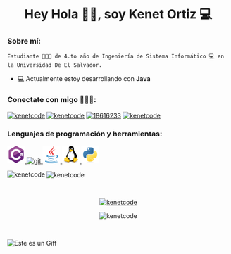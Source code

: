 <h1 align="center">Hey Hola 👋🏻, soy Kenet Ortiz 💻</h1>
<h3 align="left">Sobre mí: </h3>

```
Estudiante 👨🏻‍💻 de 4.to año de Ingeniería de Sistema Informático 💻 en la Universidad De El Salvador.
```

- 💻 Actualmente estoy desarrollando con **Java**

<h3 align="left">Conectate con migo 👨🏻‍💻:</h3>
<p align="left">
<a href="https://twitter.com/kenetcode" target="blank"><img align="center" src="https://raw.githubusercontent.com/rahuldkjain/github-profile-readme-generator/master/src/images/icons/Social/twitter.svg" alt="kenetcode" height="30" width="40" /></a>
<a href="https://www.linkedin.com/in/kenetcd/" target="blank"><img align="center" src="https://raw.githubusercontent.com/rahuldkjain/github-profile-readme-generator/master/src/images/icons/Social/linked-in-alt.svg" alt="kenetcode" height="30" width="40" /></a>
<a href="https://stackoverflow.com/users/18616233/kenetcode" target="blank"><img align="center" src="https://raw.githubusercontent.com/rahuldkjain/github-profile-readme-generator/master/src/images/icons/Social/stack-overflow.svg" alt="18616233" height="30" width="40" /></a>
<a href="https://instagram.com/kenetcode" target="blank"><img align="center" src="https://raw.githubusercontent.com/rahuldkjain/github-profile-readme-generator/master/src/images/icons/Social/instagram.svg" alt="kenetcode" height="30" width="40" /></a>
</p>

<h3 align="left">Lenguajes de programación y herramientas:</h3>
<p align="left"> <a href="https://www.w3schools.com/cs/" target="_blank" rel="noreferrer"> <img src="https://raw.githubusercontent.com/devicons/devicon/master/icons/csharp/csharp-original.svg" alt="csharp" width="40" height="40"/> </a> <!-- <a href="https://dotnet.microsoft.com/" target="_blank" rel="noreferrer"> <img src="https://raw.githubusercontent.com/devicons/devicon/master/icons/dot-net/dot-net-original-wordmark.svg" alt="dotnet" width="40" height="40"/> --> </a> <a href="https://git-scm.com/" target="_blank" rel="noreferrer"> <img src="https://www.vectorlogo.zone/logos/git-scm/git-scm-icon.svg" alt="git" width="40" height="40"/> </a> <a href="https://www.java.com" target="_blank" rel="noreferrer"> <img src="https://raw.githubusercontent.com/devicons/devicon/master/icons/java/java-original.svg" alt="java" width="40" height="40"/> </a> <a href="https://www.linux.org/" target="_blank" rel="noreferrer"> <img src="https://raw.githubusercontent.com/devicons/devicon/master/icons/linux/linux-original.svg" alt="linux" width="40" height="40"/> </a> <a href="https://www.python.org" target="_blank" rel="noreferrer"> <img src="https://raw.githubusercontent.com/devicons/devicon/master/icons/python/python-original.svg" alt="python" width="40" height="40"/> </a> </p>

<p><img align="left" src="https://github-readme-stats.vercel.app/api/top-langs?username=kenetcode&show_icons=true&locale=en&layout=compact" alt="kenetcode" /></p>

<p>&nbsp;<img align="center" src="https://github-readme-stats.vercel.app/api?username=kenetcode&show_icons=true&theme=tokyonight&locale=en" alt="kenetcode" /></p>

<br>
<p align="center"> <a href="https://twitter.com/kenetcode" target="blank"><img src="https://img.shields.io/twitter/follow/kenetcode?logo=twitter&style=for-the-badge" alt="kenetcode" /></a>
<br>
<p align="center"> <img src="https://komarev.com/ghpvc/?username=kenetcode&label=VISTAS+DEL+PERFIL+:&style=flat-square" alt="kenetcode" /> </p>

<br>

![Este es un Giff](https://github.com/kenetcode/kenetcode/blob/main/images/NvL.gif)

<!--
**kenetcode/kenetcode** is a ✨ _special_ ✨ repository because its `README.md` (this file) appears on your GitHub profile.

Here are some ideas to get you started:

- 🔭 I’m currently working on ...
- 🌱 I’m currently learning ...
- 👯 I’m looking to collaborate on ...
- 🤔 I’m looking for help with ...
- 💬 Ask me about ...
- 📫 How to reach me: ...
- 😄 Pronouns: ...
- ⚡ Fun fact: ...
-->
